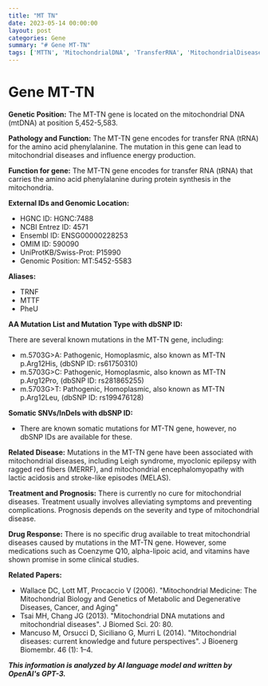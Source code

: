 ```yaml
---
title: "MT TN"
date: 2023-05-14 00:00:00
layout: post
categories: Gene
summary: "# Gene MT-TN"
tags: ['MTTN', 'MitochondrialDNA', 'TransferRNA', 'MitochondrialDiseases', 'Mutation', 'Treatment', 'Prognosis', 'DrugResponse']
---
```


# Gene MT-TN

**Genetic Position:** The MT-TN gene is located on the mitochondrial DNA (mtDNA) at position 5,452-5,583.

**Pathology and Function:** The MT-TN gene encodes for transfer RNA (tRNA) for the amino acid phenylalanine. The mutation in this gene can lead to mitochondrial diseases and influence energy production.

**Function for gene:** The MT-TN gene encodes for transfer RNA (tRNA) that carries the amino acid phenylalanine during protein synthesis in the mitochondria.

**External IDs and Genomic Location:**
- HGNC ID: HGNC:7488
- NCBI Entrez ID: 4571
- Ensembl ID: ENSG00000228253
- OMIM ID: 590090
- UniProtKB/Swiss-Prot: P15990
- Genomic Position: MT:5452-5583

**Aliases:**
- TRNF 
- MTTF 
- PheU

**AA Mutation List and Mutation Type with dbSNP ID:**

There are several known mutations in the MT-TN gene, including:
- m.5703G>A: Pathogenic, Homoplasmic, also known as MT-TN p.Arg12His, (dbSNP ID: rs61750310)
- m.5703G>C: Pathogenic, Homoplasmic, also known as MT-TN p.Arg12Pro, (dbSNP ID: rs281865255)
- m.5703G>T: Pathogenic, Homoplasmic, also known as MT-TN p.Arg12Leu, (dbSNP ID: rs199476128)

**Somatic SNVs/InDels with dbSNP ID:**
- There are known somatic mutations for MT-TN gene, however, no dbSNP IDs are available for these.

**Related Disease:**
Mutations in the MT-TN gene have been associated with mitochondrial diseases, including Leigh syndrome, myoclonic epilepsy with ragged red fibers (MERRF), and mitochondrial encephalomyopathy with lactic acidosis and stroke-like episodes (MELAS).

**Treatment and Prognosis:**
There is currently no cure for mitochondrial diseases. Treatment usually involves alleviating symptoms and preventing complications. Prognosis depends on the severity and type of mitochondrial disease.

**Drug Response:**
There is no specific drug available to treat mitochondrial diseases caused by mutations in the MT-TN gene. However, some medications such as Coenzyme Q10, alpha-lipoic acid, and vitamins have shown promise in some clinical studies. 

**Related Papers:**
- Wallace DC, Lott MT, Procaccio V (2006). "Mitochondrial Medicine: The Mitochondrial Biology and Genetics of Metabolic and Degenerative Diseases, Cancer, and Aging"
- Tsai MH, Chang JG (2013). "Mitochondrial DNA mutations and mitochondrial diseases". J Biomed Sci. 20: 80. 
- Mancuso M, Orsucci D, Siciliano G, Murri L (2014). "Mitochondrial diseases: current knowledge and future perspectives". J Bioenerg Biomembr. 46 (1): 1–4.

**_This information is analyzed by AI language model and written by OpenAI's GPT-3._**